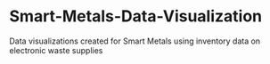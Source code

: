 # Smart-Metals-Data-Visualization
Data visualizations created for Smart Metals using inventory data on electronic waste supplies
